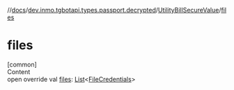 //[docs](../../../index.md)/[dev.inmo.tgbotapi.types.passport.decrypted](../index.md)/[UtilityBillSecureValue](index.md)/[files](files.md)



# files  
[common]  
Content  
open override val [files](files.md): [List](https://kotlinlang.org/api/latest/jvm/stdlib/kotlin.collections/-list/index.html)<[FileCredentials](../../dev.inmo.tgbotapi.types.passport.credentials/-file-credentials/index.md)>  



